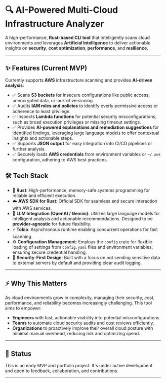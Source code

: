 # 🔍 AI-Powered Multi-Cloud Infrastructure Analyzer

A high-performance, **Rust-based CLI tool** that intelligently scans cloud environments and leverages **Artificial Intelligence** to deliver actionable insights on **security**, **cost optimization**, **performance**, and **resilience**.

---

## ✨ Features (Current MVP)

Currently supports **AWS** infrastructure scanning and provides **AI-driven analysis**:

* ✅ Scans **S3 buckets** for insecure configurations like public access, unencrypted data, or lack of versioning.
* ✅ Audits **IAM roles and policies** to identify overly permissive access or adherence to least privilege.
* ✅ Inspects **Lambda functions** for potential security misconfigurations, such as broad execution privileges or missing timeout settings.
* ✅ Provides **AI-powered explanations and remediation suggestions** for identified findings, leveraging large language models to offer contextual insights and actionable steps.
* ✅ Supports **JSON output** for easy integration into CI/CD pipelines or further analysis.
* ✅ Securely loads **AWS credentials** from environment variables or `~/.aws` configuration, adhering to AWS best practices.


## 🛠️ Tech Stack

* 🦀 **Rust**: High-performance, memory-safe systems programming for reliable and efficient execution.
* ☁️ **AWS SDK for Rust**: Official SDK for seamless and secure interaction with AWS services.
* 🤖 **LLM Integration (OpenAI / Gemini)**: Utilizes large language models for intelligent analysis and actionable recommendations. Designed to be **provider-agnostic** for future flexibility.
* ⚡ **Tokio**: Asynchronous runtime enabling concurrent operations for fast scanning.
* ⚙️ **Configuration Management**: Employs the `config` crate for flexible loading of settings from `config.yaml` files and environment variables, ensuring secure credential handling.
* 🔐 **Security-First Design**: Built with a focus on not sending sensitive data to external servers by default and providing clear audit logging.

---

## ⚡ Why This Matters

As cloud environments grow in complexity, managing their security, cost, performance, and reliability becomes increasingly challenging. This tool aims to empower:

* **Engineers** with fast, actionable visibility into potential misconfigurations.
* **Teams** to automate cloud security audits and cost reviews efficiently.
* **Organizations** to proactively improve their overall cloud posture with minimal manual overhead, reducing risk and optimizing spend.

---

## 📌 Status

This is an early MVP and portfolio project. It's under active development and open to feedback, collaboration, and contributions.

---